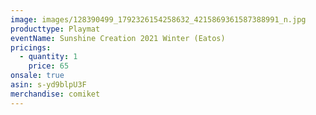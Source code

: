 ```yaml
---
image: images/128390499_1792326154258632_4215869361587388991_n.jpg
producttype: Playmat
eventName: Sunshine Creation 2021 Winter (Eatos)
pricings:
  - quantity: 1
    price: 65
onsale: true
asin: s-yd9blpU3F
merchandise: comiket
---
```

